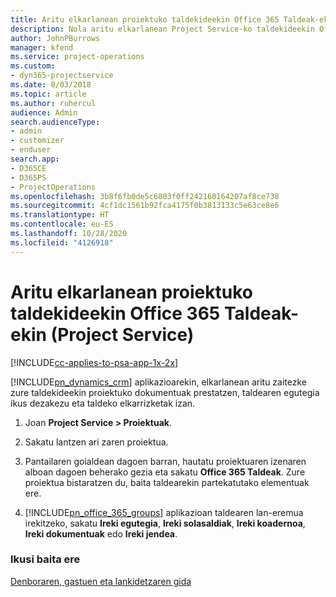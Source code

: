 ```yaml
---
title: Aritu elkarlanean proiektuko taldekideekin Office 365 Taldeak-ekin
description: Nola aritu elkarlanean Project Service-ko taldekideekin Office 365 Taldeak-en bidez
author: JohnPBurrows
manager: kfend
ms.service: project-operations
ms.custom:
- dyn365-projectservice
ms.date: 8/03/2018
ms.topic: article
ms.author: ruhercul
audience: Admin
search.audienceType:
- admin
- customizer
- enduser
search.app:
- D365CE
- D365PS
- ProjectOperations
ms.openlocfilehash: 3b8f6fb0de5c6803f0ff242160164207af8ce738
ms.sourcegitcommit: 4cf1dc1561b92fca4175f0b3813133c5e63ce8e6
ms.translationtype: HT
ms.contentlocale: eu-ES
ms.lasthandoff: 10/28/2020
ms.locfileid: "4126918"
---
```

# <a name="collaborate-with-your-project-team-members-with-office-365-groups-project-service"></a>Aritu elkarlanean proiektuko taldekideekin Office 365 Taldeak-ekin (Project Service)

[!INCLUDE[cc-applies-to-psa-app-1x-2x](../includes/cc-applies-to-psa-app-1x-2x.md)]

[!INCLUDE[pn_dynamics_crm](../includes/pn-dynamics-crm.md)] aplikazioarekin, elkarlanean aritu zaitezke zure taldekideekin proiektuko dokumentuak prestatzen, taldearen egutegia ikus dezakezu eta taldeko elkarrizketak izan.  
  
1. Joan **Project Service > Proiektuak**.  
  
2. Sakatu lantzen ari zaren proiektua.  
  
3. Pantailaren goialdean dagoen barran, hautatu proiektuaren izenaren alboan dagoen beherako gezia eta sakatu **Office 365 Taldeak**. Zure proiektua bistaratzen du, baita taldearekin partekatutako elementuak ere.  
  
4. [!INCLUDE[pn_office_365_groups](../includes/pn-office-365-groups.md)] aplikazioan taldearen lan-eremua irekitzeko, sakatu **Ireki egutegia**, **Ireki solasaldiak**, **Ireki koadernoa**, **Ireki dokumentuak** edo **Ireki jendea**.  
  
### <a name="see-also"></a>Ikusi baita ere  
 [Denboraren, gastuen eta lankidetzaren gida](../psa/time-expense-collaboration-guide.md)
